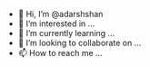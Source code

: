- 👋 Hi, I’m @adarshshan
- 👀 I’m interested in ...
- 🌱 I’m currently learning ...
- 💞️ I’m looking to collaborate on ...
- 📫 How to reach me ...

<!---
adarshshan/adarshshan is a ✨ special ✨ repository because its `README.md` (this file) appears on your GitHub profile.
You can click the Preview link to take a look at your changes.
--->
